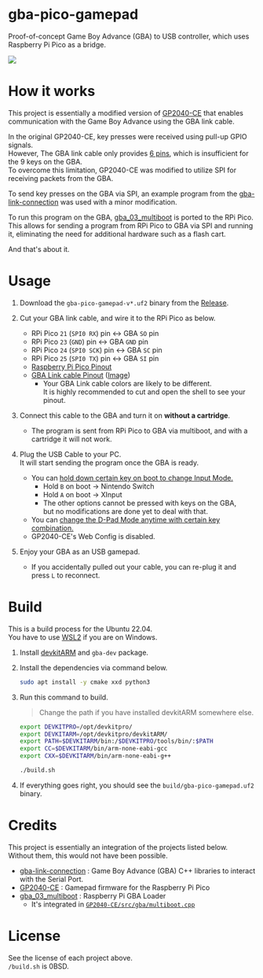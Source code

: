 # gba-pico-gamepad

Proof-of-concept Game Boy Advance (GBA) to USB controller, which uses Raspberry Pi Pico as a bridge.

[![](https://img.youtube.com/vi/JmBufgcb4Gw/hqdefault.jpg)](https://www.youtube.com/watch?v=JmBufgcb4Gw)


# How it works

This project is essentially a modified version of [GP2040-CE](https://github.com/OpenStickCommunity/GP2040-CE) that enables communication with the Game Boy Advance using the GBA link cable.

In the original GP2040-CE, key presses were received using pull-up GPIO signals.\
However, The GBA link cable only provides [6 pins](https://user-images.githubusercontent.com/1631752/124884342-8ee7fc80-dfa8-11eb-9bd2-4741a4b9acc6.png), which is insufficient for the 9 keys on the GBA.\
To overcome this limitation, GP2040-CE was modified to utilize SPI for receiving packets from the GBA.

To send key presses on the GBA via SPI, an example program from the [gba-link-connection](https://github.com/rodri042/gba-link-connection) was used with a minor modification.

To run this program on the GBA, [gba_03_multiboot](https://github.com/akkera102/gba_03_multiboot) is ported to the RPi Pico.\
This allows for sending a program from RPi Pico to GBA via SPI and running it, eliminating the need for additional hardware such as a flash cart.

And that's about it.


# Usage

1. Download the `gba-pico-gamepad-v*.uf2` binary from the [Release](https://github.com/copyrat90/gba-pico-gamepad/releases).

2. Cut your GBA link cable, and wire it to the RPi Pico as below.
    * RPi Pico `21` (`SPI0 RX`) pin <-> GBA `SO` pin
    * RPi Pico `23` (`GND`) pin <-> GBA `GND` pin
    * RPi Pico `24` (`SPI0 SCK`) pin <-> GBA `SC` pin
    * RPi Pico `25` (`SPI0 TX`) pin <-> GBA `SI` pin
    * [Raspberry Pi Pico Pinout](https://datasheets.raspberrypi.com/pico/Pico-R3-A4-Pinout.pdf)
    * [GBA Link cable Pinout](https://gist.github.com/copyrat90/5be788ccec65f3d3ca3de468203c75b7) ([Image](https://user-images.githubusercontent.com/1631752/124884342-8ee7fc80-dfa8-11eb-9bd2-4741a4b9acc6.png))
        * Your GBA Link cable colors are likely to be different.\
          It is highly recommended to cut and open the shell to see your pinout.

3. Connect this cable to the GBA and turn it on **without a cartridge**.
    * The program is sent from RPi Pico to GBA via multiboot, and with a cartridge it will not work.

4. Plug the USB Cable to your PC.\
   It will start sending the program once the GBA is ready.
    * You can [hold down certain key on boot to change Input Mode.](https://gp2040-ce.info/#/usage?id=input-modes)
        + Hold `B` on boot -> Nintendo Switch
        + Hold `A` on boot -> XInput
        + The other options cannot be pressed with keys on the GBA,\
          but no modifications are done yet to deal with that.
    * You can [change the D-Pad Mode anytime with certain key combination.](https://gp2040-ce.info/#/usage?id=d-pad-modes)
    * GP2040-CE's Web Config is disabled.

5. Enjoy your GBA as an USB gamepad.
    * If you accidentally pulled out your cable, you can re-plug it and press `L` to reconnect.


# Build

This is a build process for the Ubuntu 22.04.\
You have to use [WSL2](https://learn.microsoft.com/en-us/windows/wsl/install) if you are on Windows.

1. Install [devkitARM](https://devkitpro.org/wiki/Getting_Started) and `gba-dev` package.

2. Install the dependencies via command below.
    ```bash
    sudo apt install -y cmake xxd python3
    ```

3. Run this command to build.
    > Change the path if you have installed devkitARM somewhere else.
    ```bash
    export DEVKITPRO=/opt/devkitpro/
    export DEVKITARM=/opt/devkitpro/devkitARM/
    export PATH=$DEVKITARM/bin:/$DEVKITPRO/tools/bin/:$PATH
    export CC=$DEVKITARM/bin/arm-none-eabi-gcc
    export CXX=$DEVKITARM/bin/arm-none-eabi-g++

    ./build.sh
    ```

4. If everything goes right, you should see the `build/gba-pico-gamepad.uf2` binary.


# Credits

This project is essentially an integration of the projects listed below.\
Without them, this would not have been possible.

* [gba-link-connection](https://github.com/rodri042/gba-link-connection) : Game Boy Advance (GBA) C++ libraries to interact with the Serial Port.
* [GP2040-CE](https://github.com/OpenStickCommunity/GP2040-CE) : Gamepad firmware for the Raspberry Pi Pico
* [gba_03_multiboot](https://github.com/akkera102/gba_03_multiboot) : Raspberry Pi GBA Loader
    * It's integrated in [`GP2040-CE/src/gba/multiboot.cpp`](GP2040-CE/src/gba/multiboot.cpp)


# License

See the license of each project above.\
`/build.sh` is 0BSD.
